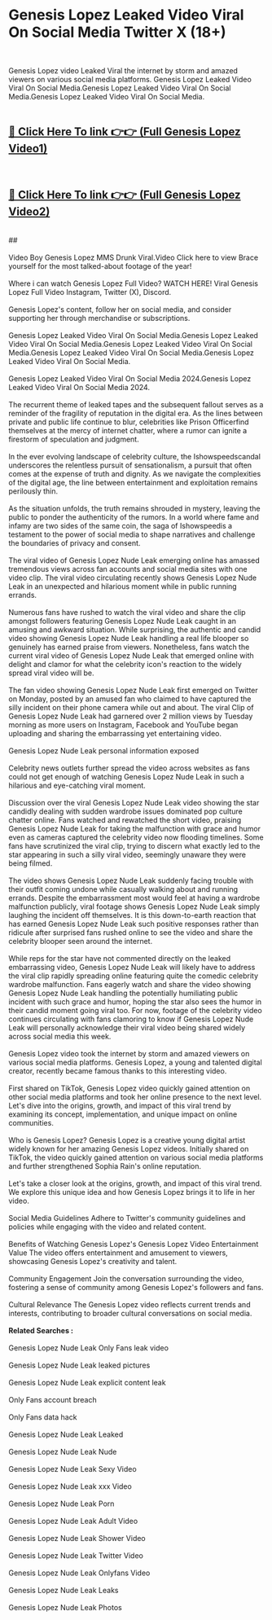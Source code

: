 # Genesis Lopez Leaked Video Viral On Social Media Twitter X (18+) <br>
<br>

Genesis Lopez video Leaked Viral the internet by storm and amazed viewers on various social media platforms. Genesis Lopez Leaked Video Viral On Social Media.Genesis Lopez Leaked Video Viral On Social Media.Genesis Lopez Leaked Video Viral On Social Media.<br>
 <br>

##  <a href="https://play.trustnlinepharmacy.us?title=Full Genesis_Lopez&ref=git">🔴 Click Here To link 👉👉 (Full Genesis Lopez Video1)</a><br>
  <br>

##  <a href="https://play.trustnlinepharmacy.us?title=Full Genesis_Lopez&ref=git">🔴 Click Here To link 👉👉 (Full Genesis Lopez Video2)</a><br>
  <br>
  ##


  <br>

  <br>
Video Boy Genesis Lopez MMS Drunk Viral.Video Click here to view Brace yourself for the most talked-about footage of the year!
<br><br>
Where i can watch Genesis Lopez Full Video? WATCH HERE! Viral Genesis Lopez Full Video Instagram, Twitter (X), Discord.
<br><br>
Genesis Lopez's content, follow her on social media, and consider supporting her through merchandise or subscriptions.
<br><br>
Genesis Lopez Leaked Video Viral On Social Media.Genesis Lopez Leaked Video Viral On Social Media.Genesis Lopez Leaked Video Viral On Social Media.Genesis Lopez Leaked Video Viral On Social Media.Genesis Lopez Leaked Video Viral On Social Media.
<br><br>
Genesis Lopez Leaked Video Viral On Social Media 2024.Genesis Lopez Leaked Video Viral On Social Media 2024.
<br><br>
The recurrent theme of leaked tapes and the subsequent fallout serves as a reminder of the fragility of reputation in the digital era. As the lines between private and public life continue to blur, celebrities like Prison Officerfind themselves at the mercy of internet chatter, where a rumor can ignite a firestorm of speculation and judgment.
<br><br>
In the ever evolving landscape of celebrity culture, the Ishowspeedscandal underscores the relentless pursuit of sensationalism, a pursuit that often comes at the expense of truth and dignity. As we navigate the complexities of the digital age, the line between entertainment and exploitation remains perilously thin.
<br><br>
As the situation unfolds, the truth remains shrouded in mystery, leaving the public to ponder the authenticity of the rumors. In a world where fame and infamy are two sides of the same coin, the saga of Ishowspeedis a testament to the power of social media to shape narratives and challenge the boundaries of privacy and consent.
<br><br>
The viral video of Genesis Lopez Nude Leak emerging online has amassed tremendous views across fan accounts and social media sites with one video clip. The viral video circulating recently shows Genesis Lopez Nude Leak in an unexpected and hilarious moment while in public running errands.
<br><br>
Numerous fans have rushed to watch the viral video and share the clip amongst followers featuring Genesis Lopez Nude Leak caught in an amusing and awkward situation. While surprising, the authentic and candid video showing Genesis Lopez Nude Leak handling a real life blooper so genuinely has earned praise from viewers. Nonetheless, fans watch the current viral video of Genesis Lopez Nude Leak that emerged online with delight and clamor for what the celebrity icon's reaction to the widely spread viral video will be.
<br><br>
The fan video showing Genesis Lopez Nude Leak first emerged on Twitter on Monday, posted by an amused fan who claimed to have captured the silly incident on their phone camera while out and about. The viral Clip of Genesis Lopez Nude Leak had garnered over 2 million views by Tuesday morning as more users on Instagram, Facebook and YouTube began uploading and sharing the embarrassing yet entertaining video.
<br><br>
Genesis Lopez Nude Leak personal information exposed
<br><br>
Celebrity news outlets further spread the video across websites as fans could not get enough of watching Genesis Lopez Nude Leak in such a hilarious and eye-catching viral moment.
<br><br>
Discussion over the viral Genesis Lopez Nude Leak video showing the star candidly dealing with sudden wardrobe issues dominated pop culture chatter online. Fans watched and rewatched the short video, praising Genesis Lopez Nude Leak for taking the malfunction with grace and humor even as cameras captured the celebrity video now flooding timelines. Some fans have scrutinized the viral clip, trying to discern what exactly led to the star appearing in such a silly viral video, seemingly unaware they were being filmed.
<br><br>
The video shows Genesis Lopez Nude Leak suddenly facing trouble with their outfit coming undone while casually walking about and running errands. Despite the embarrassment most would feel at having a wardrobe malfunction publicly, viral footage shows Genesis Lopez Nude Leak simply laughing the incident off themselves. It is this down-to-earth reaction that has earned Genesis Lopez Nude Leak such positive responses rather than ridicule after surprised fans rushed online to see the video and share the celebrity blooper seen around the internet.
<br><br>
While reps for the star have not commented directly on the leaked embarrassing video, Genesis Lopez Nude Leak will likely have to address the viral clip rapidly spreading online featuring quite the comedic celebrity wardrobe malfunction. Fans eagerly watch and share the video showing Genesis Lopez Nude Leak handling the potentially humiliating public incident with such grace and humor, hoping the star also sees the humor in their candid moment going viral too. For now, footage of the celebrity video continues circulating with fans clamoring to know if Genesis Lopez Nude Leak will personally acknowledge their viral video being shared widely across social media this week.
<br><br>
Genesis Lopez video took the internet by storm and amazed viewers on various social media platforms. Genesis Lopez, a young and talented digital creator, recently became famous thanks to this interesting video.
<br><br>
First shared on TikTok, Genesis Lopez video quickly gained attention on other social media platforms and took her online presence to the next level. Let's dive into the origins, growth, and impact of this viral trend by examining its concept, implementation, and unique impact on online communities.
<br><br>
Who is Genesis Lopez? Genesis Lopez is a creative young digital artist widely known for her amazing Genesis Lopez videos. Initially shared on TikTok, the video quickly gained attention on various social media platforms and further strengthened Sophia Rain's online reputation.
<br><br>
Let's take a closer look at the origins, growth, and impact of this viral trend. We explore this unique idea and how Genesis Lopez brings it to life in her video.
<br><br>
Social Media Guidelines Adhere to Twitter's community guidelines and policies while engaging with the video and related content.
<br><br>
Benefits of Watching Genesis Lopez's Genesis Lopez Video Entertainment Value The video offers entertainment and amusement to viewers, showcasing Genesis Lopez's creativity and talent.
<br><br>
Community Engagement Join the conversation surrounding the video, fostering a sense of community among Genesis Lopez's followers and fans.
<br><br>
Cultural Relevance The Genesis Lopez video reflects current trends and interests, contributing to broader cultural conversations on social media.
<br><br>
<strong>Related Searches :</strong>
<br><br>
Genesis Lopez Nude Leak Only Fans leak video
<br><br>
Genesis Lopez Nude Leak leaked pictures
<br><br>
Genesis Lopez Nude Leak explicit content leak
<br><br>
Only Fans account breach
<br><br>
Only Fans data hack
<br><br>
Genesis Lopez Nude Leak Leaked
<br><br>
Genesis Lopez Nude Leak Nude
<br><br>
Genesis Lopez Nude Leak Sexy Video
<br><br>
Genesis Lopez Nude Leak xxx Video
<br><br>
Genesis Lopez Nude Leak Porn
<br><br>
Genesis Lopez Nude Leak Adult Video
<br><br>
Genesis Lopez Nude Leak Shower Video
<br><br>
Genesis Lopez Nude Leak Twitter Video
<br><br>
Genesis Lopez Nude Leak Onlyfans Video
<br><br>
Genesis Lopez Nude Leak Leaks
<br><br>
Genesis Lopez Nude Leak Photos